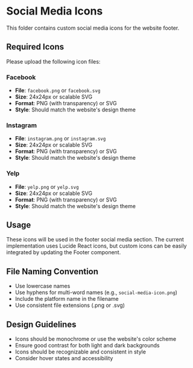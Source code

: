 # Social Media Icons

This folder contains custom social media icons for the website footer.

## Required Icons

Please upload the following icon files:

### Facebook
- **File**: `facebook.png` or `facebook.svg`
- **Size**: 24x24px or scalable SVG
- **Format**: PNG (with transparency) or SVG
- **Style**: Should match the website's design theme

### Instagram  
- **File**: `instagram.png` or `instagram.svg`
- **Size**: 24x24px or scalable SVG
- **Format**: PNG (with transparency) or SVG
- **Style**: Should match the website's design theme

### Yelp
- **File**: `yelp.png` or `yelp.svg`
- **Size**: 24x24px or scalable SVG
- **Format**: PNG (with transparency) or SVG
- **Style**: Should match the website's design theme

## Usage

These icons will be used in the footer social media section. The current implementation uses Lucide React icons, but custom icons can be easily integrated by updating the Footer component.

## File Naming Convention

- Use lowercase names
- Use hyphens for multi-word names (e.g., `social-media-icon.png`)
- Include the platform name in the filename
- Use consistent file extensions (.png or .svg)

## Design Guidelines

- Icons should be monochrome or use the website's color scheme
- Ensure good contrast for both light and dark backgrounds
- Icons should be recognizable and consistent in style
- Consider hover states and accessibility
